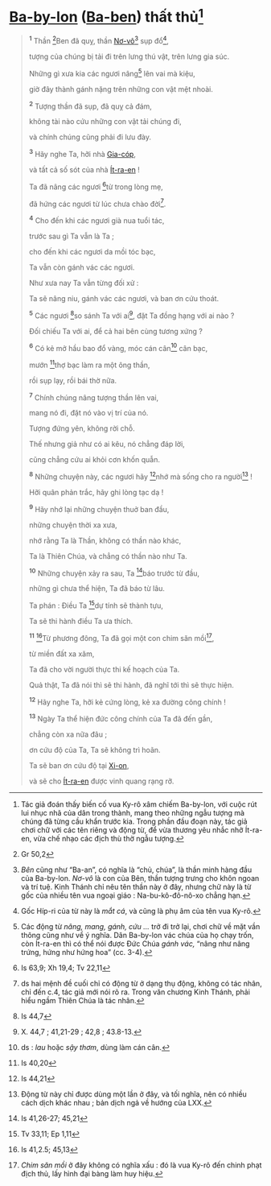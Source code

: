 # [Ba-by-lon]() ([Ba-ben]()) thất thủ[^1-37b6e480-d338-48de-ab0c-ce67949c07cc]

> <sup><b>1</b></sup> Thần [^1@-37b6e480-d338-48de-ab0c-ce67949c07cc]Ben đã quỵ, thần [Nơ-vô]()[^2-37b6e480-d338-48de-ab0c-ce67949c07cc] sụp đổ[^3-37b6e480-d338-48de-ab0c-ce67949c07cc],
>
> tượng của chúng bị tải đi trên lưng thú vật, trên lưng gia súc.
>
> Những gì xưa kia các ngươi nâng[^4-37b6e480-d338-48de-ab0c-ce67949c07cc] lên vai mà kiệu,
>
> giờ đây thành gánh nặng trên những con vật mệt nhoài.
>
> <sup><b>2</b></sup> Tượng thần đã sụp, đã quỵ cả đám,
>
> không tài nào cứu những con vật tải chúng đi,
>
> và chính chúng cũng phải đi lưu đày.
>
> <sup><b>3</b></sup> Hãy nghe Ta, hỡi nhà [Gia-cóp](),
>
> và tất cả số sót của nhà [Ít-ra-en]() !
>
> Ta đã nâng các ngươi [^2@-37b6e480-d338-48de-ab0c-ce67949c07cc]từ trong lòng mẹ,
>
> đã hứng các ngươi từ lúc chưa chào đời[^5-37b6e480-d338-48de-ab0c-ce67949c07cc].
>
> <sup><b>4</b></sup> Cho đến khi các ngươi già nua tuổi tác,
>
> trước sau gì Ta vẫn là Ta ;
>
> cho đến khi các ngươi da mồi tóc bạc,
>
> Ta vẫn còn gánh vác các ngươi.
>
> Như xưa nay Ta vẫn từng đối xử :
>
> Ta sẽ nâng niu, gánh vác các ngươi, và ban ơn cứu thoát.
>
> <sup><b>5</b></sup> Các ngươi [^3@-37b6e480-d338-48de-ab0c-ce67949c07cc]so sánh Ta với ai[^6-37b6e480-d338-48de-ab0c-ce67949c07cc], đặt Ta đồng hạng với ai nào ?
>
> Đối chiếu Ta với ai, để cả hai bên cùng tương xứng ?
>
> <sup><b>6</b></sup> Có kẻ mở hầu bao đổ vàng, móc cán cân[^7-37b6e480-d338-48de-ab0c-ce67949c07cc] cân bạc,
>
> mướn [^4@-37b6e480-d338-48de-ab0c-ce67949c07cc]thợ bạc làm ra một ông thần,
>
> rồi sụp lạy, rồi bái thờ nữa.
>
> <sup><b>7</b></sup> Chính chúng nâng tượng thần lên vai,
>
> mang nó đi, đặt nó vào vị trí của nó.
>
> Tượng đứng yên, không rời chỗ.
>
> Thế nhưng giả như có ai kêu, nó chẳng đáp lời,
>
> cũng chẳng cứu ai khỏi cơn khốn quẫn.
>
> <sup><b>8</b></sup> Những chuyện này, các ngươi hãy [^5@-37b6e480-d338-48de-ab0c-ce67949c07cc]nhớ mà sống cho ra người[^8-37b6e480-d338-48de-ab0c-ce67949c07cc] !
>
> Hỡi quân phản trắc, hãy ghi lòng tạc dạ !
>
> <sup><b>9</b></sup> Hãy nhớ lại những chuyện thuở ban đầu,
>
> những chuyện thời xa xưa,
>
> nhớ rằng Ta là Thần, không có thần nào khác,
>
> Ta là Thiên Chúa, và chẳng có thần nào như Ta.
>
> <sup><b>10</b></sup> Những chuyện xảy ra sau, Ta [^6@-37b6e480-d338-48de-ab0c-ce67949c07cc]báo trước từ đầu,
>
> những gì chưa thể hiện, Ta đã báo từ lâu.
>
> Ta phán : Điều Ta [^7@-37b6e480-d338-48de-ab0c-ce67949c07cc]dự tính sẽ thành tựu,
>
> Ta sẽ thi hành điều Ta ưa thích.
>
> <sup><b>11</b></sup> [^8@-37b6e480-d338-48de-ab0c-ce67949c07cc]Từ phương đông, Ta đã gọi một con chim săn mồi[^9-37b6e480-d338-48de-ab0c-ce67949c07cc],
>
> từ miền đất xa xăm,
>
> Ta đã cho vời người thực thi kế hoạch của Ta.
>
> Quả thật, Ta đã nói thì sẽ thi hành, đã nghĩ tới thì sẽ thực hiện.
>
> <sup><b>12</b></sup> Hãy nghe Ta, hỡi kẻ cứng lòng, kẻ xa đường công chính !
>
> <sup><b>13</b></sup> Ngày Ta thể hiện đức công chính của Ta đã đến gần,
>
> chẳng còn xa nữa đâu ;
>
> ơn cứu độ của Ta, Ta sẽ không trì hoãn.
>
> Ta sẽ ban ơn cứu độ tại [Xi-on](),
>
> và sẽ cho [Ít-ra-en]() được vinh quang rạng rỡ.

[^1-37b6e480-d338-48de-ab0c-ce67949c07cc]: Tác giả đoán thấy biến cố vua Ky-rô xâm chiếm Ba-by-lon, với cuộc rút lui nhục nhã của dân trong thành, mang theo những ngẫu tượng mà chúng đã từng cầu khẩn trước kia. Trong phần đầu đoạn này, tác giả chơi chữ với các tên riêng và động từ, để vừa thương yêu nhắc nhở Ít-ra-en, vừa chế nhạo các địch thù thờ ngẫu tượng.
[^2-37b6e480-d338-48de-ab0c-ce67949c07cc]: *Bên* cũng như “Ba-an”, có nghĩa là “chủ, chúa”, là thần minh hàng đầu của Ba-by-lon. *Nơ-vô* là con của Bên, thần tượng trưng cho khôn ngoan và trí tuệ. Kinh Thánh chỉ nêu tên thần này ở đây, nhưng chữ này là từ gốc của nhiều tên vua ngoại giáo : Na-bu-kô-đô-nô-xo chẳng hạn.
[^3-37b6e480-d338-48de-ab0c-ce67949c07cc]: Gốc Híp-ri của từ này là *mắt cá*, và cũng là phụ âm của tên vua Ky-rô.
[^4-37b6e480-d338-48de-ab0c-ce67949c07cc]: Các động từ *nâng, mang, gánh, cứu ...* trở đi trở lại, chơi chữ về mặt vần thông cũng như về ý nghĩa. Dân Ba-by-lon vác chúa của họ chạy trốn, còn Ít-ra-en thì có thể nói được Đức Chúa *gánh vác,* “nâng như nâng trứng, hứng như hứng hoa” (cc. 3-4).
[^5-37b6e480-d338-48de-ab0c-ce67949c07cc]: ds hai mệnh đề cuối chỉ có động từ ở dạng thụ động, không có tác nhân, chỉ đến c.4, tác giả mới nói rõ ra. Trong văn chương Kinh Thánh, phải hiểu ngầm Thiên Chúa là tác nhân.
[^6-37b6e480-d338-48de-ab0c-ce67949c07cc]: X. 44,7 ; 41,21-29 ; 42,8 ; 43.8-13.
[^7-37b6e480-d338-48de-ab0c-ce67949c07cc]: ds : *lau* hoặc *sậy thơm*, dùng làm cán cân.
[^8-37b6e480-d338-48de-ab0c-ce67949c07cc]: Động từ này chỉ được dùng một lần ở đây, và tối nghĩa, nên có nhiều cách dịch khác nhau ; bản dịch ngả về hướng của LXX.
[^9-37b6e480-d338-48de-ab0c-ce67949c07cc]: *Chim săn mồi* ở đây không có nghĩa xấu : đó là vua Ky-rô đến chinh phạt địch thủ, lấy hình đại bàng làm huy hiệu.
[^1@-37b6e480-d338-48de-ab0c-ce67949c07cc]: Gr 50,2
[^2@-37b6e480-d338-48de-ab0c-ce67949c07cc]: Is 63,9; Xh 19,4; Tv 22,11
[^3@-37b6e480-d338-48de-ab0c-ce67949c07cc]: Is 44,7
[^4@-37b6e480-d338-48de-ab0c-ce67949c07cc]: Is 40,20
[^5@-37b6e480-d338-48de-ab0c-ce67949c07cc]: Is 44,21
[^6@-37b6e480-d338-48de-ab0c-ce67949c07cc]: Is 41,26-27; 45,21
[^7@-37b6e480-d338-48de-ab0c-ce67949c07cc]: Tv 33,11; Ep 1,11
[^8@-37b6e480-d338-48de-ab0c-ce67949c07cc]: Is 41,2.5; 45,13